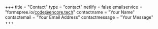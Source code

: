 +++
title = "Contact"
type = "contact"
netlify = false
emailservice = "formspree.io/code@encore.tech"
contactname = "Your Name"
contactemail = "Your Email Address"
contactmessage = "Your Message"
+++
